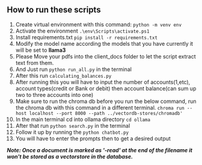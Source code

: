 ## How to run these scripts

1. Create virtual environment with this command: `python -m venv env`
2. Activate the environment  `.\env\Scripts\activate.ps1`
3. Install requirements.txt  `pip install -r requirements.txt`
4. Modify the model name according the models that you have currently it will be set to **llama3**
5. Please Move your pdfs into the client_docs folder to let the script extract text from them.
6. And Just run `python run_all.py` in the terminal
7. After this run `calculating_balances.py`
8. After running this you will have to input the number of accounts(1,etc), account types(credit or Bank or debit) then account balance(can sum up two to three accounts into one)
9. Make sure to run the chroma db before you run the below command, run the chroma db with this command in a different terminal.
   `chroma run --host localhost --port 8000 --path ../vectordb-stores/chromadb'`
10. In the main terminal cd into ollama directory `cd ollama`
11. After that run `python search.py` in the terminal
12. Follow it up by running the `python chatbot.py`
13. You will have to enter the prompts then to get a desired output


***Note: Once a document is marked as '-read' at the end of the filename it won't be stored as a vectorstore in the database.***
